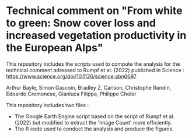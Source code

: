 # Technical comment on "From white to green: Snow cover loss and increased vegetation productivity in the European Alps"

This repository includes the scripts used to compute the analysis for the technical comment adressed to Rumpf et al. (2022) published in Science : https://www.science.org/doi/10.1126/science.abn6697

Arthur Bayle, Simon Gascoin, Bradley Z. Carlson, Christophe Randin, Edoardo Cremonese, Gianluca Filippa, Philippe Choler

This repository includes two files :
- The Google Earth Engine script based on the script of Rumpf et al. (2022) but modified to extract the 'Image Count' more efficiently.
- The R code used to conduct the analysis and produce the figures.
